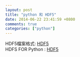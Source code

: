 ```yaml
---
layout: post
title: "python 和 HDF5"
date: 2014-06-22 23:41:59 +0800
comments: true
categories: ["python"]
---
```


HDF5檔案格式: [HDF5]  
HDFS FOR Python : [HDF5]


[HDF5]: http://www.hdfgroup.org/HDF5/
[h5py]:http://www.h5py.org/
